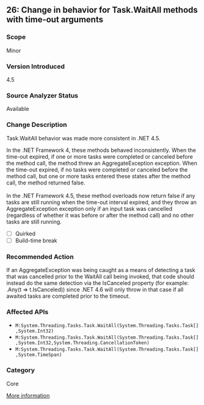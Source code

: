 ## 26: Change in behavior for Task.WaitAll methods with time-out arguments

### Scope
Minor

### Version Introduced
4.5

### Source Analyzer Status
Available

### Change Description
Task.WaitAll behavior was made more consistent in .NET 4.5. 

In the .NET Framework 4, these methods behaved inconsistently. When the time-out expired, if one or more tasks were completed or canceled before the method call, the method threw an AggregateException exception. When the time-out expired, if no tasks were completed or canceled before the method call, but one or more tasks entered these states after the method call, the method returned false.<br/><br/>In the .NET Framework 4.5, these method overloads now return false if any tasks are still running when the time-out interval expired, and they throw an AggregateException exception only if an input task was cancelled (regardless of whether it was before or after the method call) and no other tasks are still running.

- [ ] Quirked
- [ ] Build-time break

### Recommended Action
If an AggregateException was being caught as a means of detecting a task that was cancelled prior to the WaitAll call being invoked, that code should instead do the same detection via the IsCanceled property (for example: .Any(t =&gt; t.IsCanceled)) since .NET 4.6 will only throw in that case if all awaited tasks are completed prior to the timeout.

### Affected APIs
* `M:System.Threading.Tasks.Task.WaitAll(System.Threading.Tasks.Task[],System.Int32)`
* `M:System.Threading.Tasks.Task.WaitAll(System.Threading.Tasks.Task[],System.Int32,System.Threading.CancellationToken)`
* `M:System.Threading.Tasks.Task.WaitAll(System.Threading.Tasks.Task[],System.TimeSpan)`

### Category
Core

[More information](https://msdn.microsoft.com/en-us/library/hh367887\(v=vs.110\).aspx#core)
